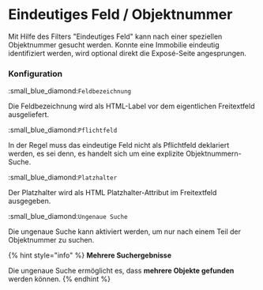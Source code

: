 # Eindeutiges Feld / Objektnummer

Mit Hilfe des Filters "Eindeutiges Feld" kann nach einer speziellen Objektnummer gesucht werden. Konnte eine Immobilie eindeutig identifiziert werden, wird optional direkt die Exposé-Seite angesprungen.

### Konfiguration

&#x20;:small\_blue\_diamond:`Feldbezeichnung`

Die Feldbezeichnung wird als HTML-Label vor dem eigentlichen Freitextfeld ausgeliefert.

&#x20;:small\_blue\_diamond:`Pflichtfeld`

In der Regel muss das eindeutige Feld nicht als Pflichtfeld deklariert werden, es sei denn, es handelt sich um eine explizite Objektnummern-Suche.

&#x20;:small\_blue\_diamond:`Platzhalter`

Der Platzhalter wird als HTML Platzhalter-Attribut im Freitextfeld ausgegeben.

&#x20;:small\_blue\_diamond:`Ungenaue Suche`

Die ungenaue Suche kann aktiviert werden, um nur nach einem Teil der Objektnummer zu suchen.&#x20;

{% hint style="info" %}
**Mehrere Suchergebnisse**

Die ungenaue Suche ermöglicht es, dass **mehrere Objekte gefunden** werden können.
{% endhint %}
